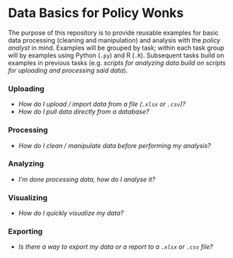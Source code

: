 # Data Basics for Policy Wonks
The purpose of this repository is to provide reusable examples for basic data processing (cleaning and manipulation) and analysis with the *policy analyst* in mind.  Examples will be grouped by task; within each task group will by examples using Python (`.py`) and R (`.R`).  Subsequent tasks build on examples in previous tasks (e.g. *scripts for analyzing data build on scripts for uploading and processing said data*). 

###	Uploading
- *How do I upload / import data from a file (`.xlsx` or `.csv`)?*
- *How do I pull data directly from a database?*

###	Processing
- *How do I clean / manipulate data before performing my analysis?*

###	Analyzing
- *I'm done processing data, how do I analyse it?*

###	Visualizing
- *How do I quickly visualize my data?*

###	Exporting
- *Is there a way to export my data or a report to a `.xlsx` or `.csv` file?*
